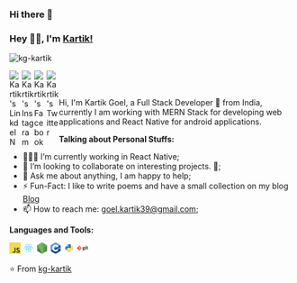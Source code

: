 ### Hi there 👋
### Hey 👋🏽, I'm [Kartik!](https://kg-kartik.github.io/) 

<p align="left"> <img src="https://komarev.com/ghpvc/?username=kg-kartik&label=Profile Views&color=blue&style=plastic" alt="kg-kartik" /> </p>

<a href="https://www.linkedin.com/in/kartik-g-7b5790131/">
  <img align="left" alt="Kartik's LinkdeIN" width="22px" src="https://cdn.jsdelivr.net/npm/simple-icons@v3/icons/linkedin.svg" />
</a>

<a href="https://www.instagram.com/_kg_kartik/">
  <img align="left" alt="Kartik's Instagram" width="22px" src="https://cdn.jsdelivr.net/npm/simple-icons@v3/icons/instagram.svg" />
</a>

<a href="https://www.facebook.com/kartik.goel.5811">
  <img align="left" alt="Kartik's Facebook" width="22px" src="https://cdn.jsdelivr.net/npm/simple-icons@v3/icons/facebook.svg" />
</a>

<a href="https://twitter.com/KartikG28281327">
  <img align="left" alt="Kartik's Twitter" width="22px" src="https://cdn.jsdelivr.net/npm/simple-icons@v3/icons/twitter.svg" />
</a>

<br />
<br />

Hi, I'm Kartik Goel, a Full Stack Developer 🚀 from India, currently I am working with MERN Stack for developing web applications and React Native for android applications.
  
**Talking about Personal Stuffs:**

- 👨🏽‍💻 I’m currently working in React Native;
- 👯 I’m looking to collaborate on interesting projects. 🤝;
- 💬 Ask me about anything, I am happy to help;
- ⚡️ Fun-Fact: I like to write poems and have a small collection on my blog [Blog](http://kartikgoelwords.blogspot.com/) 
- 📫 How to reach me: goel.kartik39@gmail.com;

**Languages and Tools:**  

<code><img height="20" src="https://raw.githubusercontent.com/github/explore/80688e429a7d4ef2fca1e82350fe8e3517d3494d/topics/javascript/javascript.png"></code>
<code><img height="20" src="https://raw.githubusercontent.com/github/explore/80688e429a7d4ef2fca1e82350fe8e3517d3494d/topics/react/react.png"></code>
<code><img height="20" src="https://raw.githubusercontent.com/github/explore/80688e429a7d4ef2fca1e82350fe8e3517d3494d/topics/nodejs/nodejs.png"></code>
<code><img height="20" src="https://raw.githubusercontent.com/github/explore/80688e429a7d4ef2fca1e82350fe8e3517d3494d/topics/cpp/cpp.png"></code>
<code><img height="20" src="https://raw.githubusercontent.com/github/explore/80688e429a7d4ef2fca1e82350fe8e3517d3494d/topics/python/python.png"></code>
<code><img height="20" src="https://raw.githubusercontent.com/github/explore/80688e429a7d4ef2fca1e82350fe8e3517d3494d/topics/git/git.png"></code>


⭐️ From [kg-kartik](https://github.com/kg-kartik)



